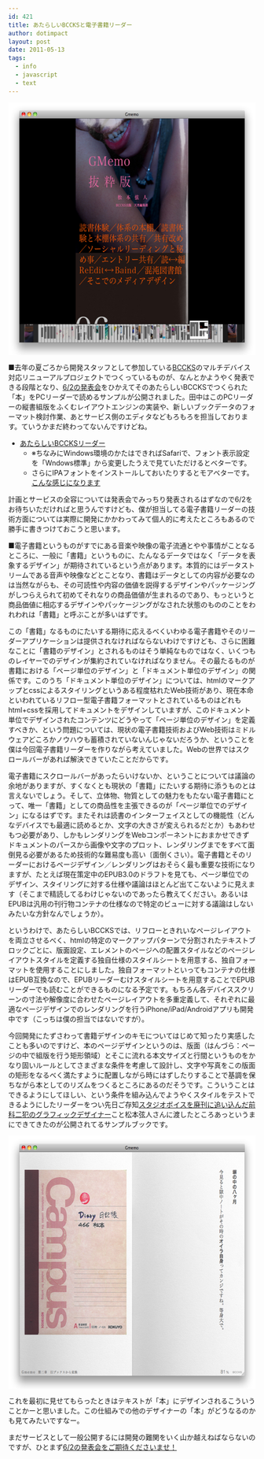 ```yaml
---
id: 421
title: あたらしいBCCKSと電子書籍リーダー
author: dotimpact
layout: post
date: 2011-05-13
tags:
  - info
  - javascript
  - text
---
```

<img src="/hexo/images/wp-content/uploads/2011/05/bccks_reader.png" alt="bccks_reader" title="bccks_reader.png" border="0" width="600" height="514" style="display:block; margin-left:auto; margin-right:auto;" />

■去年の夏ごろから開発スタッフとして参加している[BCCKS][1]のマルチデバイス対応リニューアルプロジェクトでつくっているものが、なんとかようやく発表できる段階となり、[6/2の発表会][2]をひかえてそのあたらしいBCCKSでつくられた「本」をPCリーダーで読めるサンプルが公開されました。田中はこのPCリーダーの縦書組版をふくむレイアウトエンジンの実装や、新しいブックデータのフォーマット検討作業、あとサービス側のエディタなどもろもろを担当しております。ていうかまだ終わってないんですけどね。

  * [あたらしいBCCKSリーダー][3]
      * ※ちなみにWindows環境のかたはできればSafariで、フォント表示設定を「Wndows標準」から変更したうえで見ていただけるとベターです。
      * さらにIPAフォントをインストールしておいたりするとモアベターです。[こんな感じになります][4]

計画とサービスの全容については発表会でみっちり発表されるはずなので6/2をお待ちいただければと思うんですけども、僕が担当してる電子書籍リーダーの技術方面については実際に開発にかかわってみて個人的に考えたところもあるので勝手に書きつけておこうと思います。

■電子書籍というものがすでにある音楽や映像の電子流通とやや事情がことなるところに、一般に「書籍」というものに、たんなるデータではなく「データを表象するデザイン」が期待されているという点があります。本質的にはデータストリームである音声や映像などとことなり、書籍はデータとしての内容が必要なのは当然ながらも、その可読性や内容の価値を説得するデザインやパッケージングがしつらえられて初めてそれなりの商品価値が生まれるのであり、もっというと商品価値に相応するデザインやパッケージングがなされた状態のもののことをわれわれは「書籍」と呼ぶことが多いはずです。

この「書籍」なるものにたいする期待に応えるべくいわゆる電子書籍やそのリーダーアプリケーションは提供されなければならないわけですけども、さらに困難なことに「書籍のデザイン」とされるものはそう単純なものではなく、いくつものレイヤーでのデザインが集約されていなければなりません。その最たるものが書籍における「ページ単位のデザイン」と「ドキュメント単位のデザイン」の関係です。このうち「ドキュメント単位のデザイン」については、htmlのマークアップとcssによるスタイリングというある程度枯れたWeb技術があり、現在本命といわれているリフロー型電子書籍フォーマットとされているものはどれもhtml+cssを採用してドキュメントをデザインしていますが、このドキュメント単位でデザインされたコンテンツにどうやって「ページ単位のデザイン」を定義すべきか、という問題については、現状の電子書籍技術およびWeb技術はミドルウェアどころかノウハウも蓄積されていないんじゃないだろうか、ということを僕は今回電子書籍リーダーを作りながら考えていました。Webの世界ではスクロールバーがあれば解決できていたことだからです。

電子書籍にスクロールバーがあったらいけないか、ということについては議論の余地がありますが、すくなくとも現状の「書籍」にたいする期待に添うものとは言えないでしょう。そして、立体物、物質としての魅力をもたない電子書籍にとって、唯一「書籍」としての商品性を主張できるのが「ページ単位でのデザイン」になるはずです。またそれは読書のインターフェイスとしての機能性（どんなデバイスでも最適に読めるとか、文字の大きさが変えられるだとか）もあわせもつ必要があり、しかもレンダリングをWebコンポーネントにおまかせできずドキュメントのパースから画像や文字のプロット、レンダリングまでをすべて面倒見る必要があるため技術的な難易度も高い〔面倒くさい）。電子書籍とそのリーダーにおけるページデザイン／レンダリングはおそらく最も重要な技術になりますが、たとえば現在策定中のEPUB3.0のドラフトを見ても、ページ単位でのデザイン、スタイリングに対する仕様や議論はほとんど出てこないように見えます（そこまで精読してるわけじゃないのであったら教えてください。あるいはEPUBは汎用の刊行物コンテナの仕様なので特定のビューに対する議論はしないみたいな方針なんでしょうか）。

というわけで、あたらしいBCCKSでは、リフローときれいなページレイアウトを両立させるべく、htmlの特定のマークアップパターンで分割されたテキストブロックごとに、版面設定、エレメントのページへの配置スタイルなどのページレイアウトスタイルを定義する独自仕様のスタイルシートを用意する、独自フォーマットを使用することにしました。独自フォーマットといってもコンテナの仕様はEPUB互換なので、EPUBリーダーむけスタイルシートを用意することでEPUBリーダーでも読むことができるものになる予定です。もちろん各デバイススクリーンの寸法や解像度に合わせたページレイアウトを多重定義して、それぞれに最適なページデザインでのレンダリングを行うiPhone/iPad/Androidアプリも開発中です（こっちは僕の担当ではないですが）。

今回開発にたずさわって書籍デザインのキモについてはじめて知ったり実感したことも多いのですけど、本のページデザインというのは、版面（はんづら：ページの中で組版を行う矩形領域）とそこに流れる本文サイズと行間というものをかなり固いルールとしてさまざまな条件を考慮して設計し、文字や写真をこの版面の矩形をなるべく満たすように配置しながら時にはずしたりすることで基調を保ちながら本としてのリズムをつくるところにあるのだそうです。こういうことはできるようにしてほしい、という条件を組み込んでようやくスタイルをテストできるようにしたリーダーをつい先日ご存知[スタジオボイスを廃刊に追い込んだ前科二犯のグラフィックデザイナー][5]こと松本弦人さんに渡したところあっというまにできてきたのが公開されてるサンプルブックです。

<img style="display:block; margin-left:auto; margin-right:auto;" src="/hexo/images/wp-content/uploads/2011/05/bccks_reader2.png" alt="bccks reader" title="bccks_reader2.png" border="0" width="600" height="514" />

これを最初に見せてもらったときはテキストが「本」にデザインされるこういうことかーと思いました。この仕組みでの他のデザイナーの「本」がどうなるのかも見てみたいですなー。

まだサービスとして一般公開するには開発の難関をいく山か越えねばならないのですが、ひとまず[6/2の発表会をご期待くださいませ！][2]

 [1]: http://bccks.jp/
 [2]: http://enq.bccks.jp/wZBp5QkG2DKZseGi/
 [3]: http://labs.bccks.jp/
 [4]: http://dl.dropbox.com/u/5872168/vista_safari_aa_ipa1.png
 [5]: http://twitter.com/#!/nabetanne/status/58370251863240704

